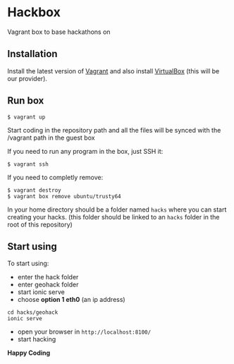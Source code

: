 # Hackbox
Vagrant box to base hackathons on

## Installation
Install the latest version of [Vagrant](https://www.vagrantup.com/downloads.html) and also install [VirtualBox](https://www.virtualbox.org/wiki/Downloads) (this will be our provider).


## Run box
```
$ vagrant up
```

Start coding in the repository path and all the files will be synced with the /vagrant path in the guest box

If you need to run any program in the box, just SSH it:

```
$ vagrant ssh
```

If you need to completly remove:

```
$ vagrant destroy
$ vagrant box remove ubuntu/trusty64
```

In your home directory should be a folder named `hacks` where you can start creating your hacks.
(this folder should be linked to an `hacks` folder in the root of this repository)

## Start using
To start using:
- enter the hack folder
- enter geohack folder
- start ionic serve
- choose **option 1 eth0** (an ip address)

```
cd hacks/geohack
ionic serve
```

- open your browser in ```http://localhost:8100/```
- start hacking

**Happy Coding**
